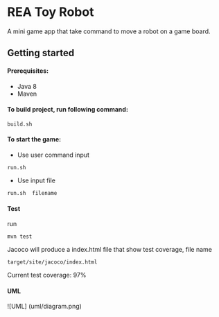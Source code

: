 # REA Toy Robot
A mini game app that take command to move a robot on a game board.

## Getting started
#### Prerequisites:
* Java 8
* Maven

#### To build project, run following command:
```
build.sh
```

#### To start the game:
* Use user command input
```
run.sh
```

* Use input file
```
run.sh  filename
```

#### Test
run
```
mvn test
```
Jacoco will produce a index.html file that show test coverage, file name
```
target/site/jacoco/index.html
```
Current test coverage: 97%

#### UML
![UML] (uml/diagram.png)